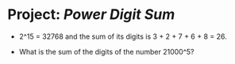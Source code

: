 # Project: *Power Digit Sum*

* 2^15 = 32768 and the sum of its digits is 3 + 2 + 7 + 6 + 8 = 26.

* What is the sum of the digits of the number 21000^5?
